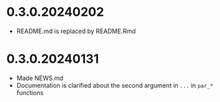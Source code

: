# 0.3.0.20240202
- README.md is replaced by README.Rmd

# 0.3.0.20240131
- Made NEWS.md
- Documentation is clarified about the second argument in `...` in `par_*` functions